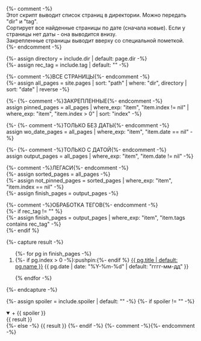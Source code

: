 {%- comment -%}  
Этот скрипт выводит список страниц в директории. Можно передать "dir" и "tag".  
Сортирует все найденные страницы по дате (сначала новые). Если у страницы нет даты - она выводится внизу.  
Закрепленные страницы выводит вверху со специальной пометкой.  
{%- endcomment -%}  

{%- assign directory = include.dir | default: page.dir -%}  
{%- assign rec_tag = include.tag | default: "" -%}  

{%- comment -%}ВСЕ СТРАНИЦЫ{%- endcomment -%}  
{%- 
  assign all_pages = site.pages 
  | sort: "path" 
  | where: "dir",  directory 
  | sort: "date" 
  | reverse 
-%}  

{%- {%- comment -%}ЗАКРЕПЛЕННЫЕ{%- endcomment -%}  
  assign pinned_pages = all_pages 
  | where_exp: "item", "item.index != nil" 
  | where_exp: "item", "item.index > 0" 
  | sort: "index" 
-%}  

{%- {%- comment -%}ТОЛЬКО БЕЗ ДАТЫ{%- endcomment -%}  
  assign wo_date_pages = all_pages 
  | where_exp: "item", "item.date == nil" 
-%}  

{%- {%- comment -%}ТОЛЬКО С ДАТОЙ{%- endcomment -%}  
  assign output_pages = all_pages 
  | where_exp: "item", "item.date != nil" 
-%} 

{%- comment -%}ЛЕГАСИ{%- endcomment -%}  
{%- assign sorted_pages = all_pages -%}  
{%- assign not_pinned_pages = sorted_pages | where_exp: "item", "item.index == nil" -%}  
{%- assign finish_pages = output_pages -%}  


{%- comment -%}ОБРАБОТКА ТЕГОВ{%- endcomment -%}  
{%- if rec_tag != "" %}  
{%- assign finish_pages = output_pages | where_exp: "item", "item.tags contains rec_tag" -%}  
{%- endif %}  

{%- capture result -%}
<!-- Debug. dir: ({{ directory }}). tag: ({{ rec_tag }}), qty: ({{ finish_pages.size }}) -->
<ol reversed id="navigation">
{%- for pg in finish_pages -%}
<li>{%- if pg.index > 0 -%}:pushpin:{%- endif %}
<a href="{{ pg.url | prepend: site.baseurl }}">{{ pg.title | default: pg.name }}</a>
<time class="shaded">{{ pg.date | date: "%Y-%m-%d" | default: "гггг-мм-дд" }}</time></li>

{% endfor -%}
</ol>
{%- endcapture -%}

{%- assign spoiler = include.spoiler | default: "" -%}
{%- if spoiler != "" -%}
<details markdown="1" open><summary markdown="0">+ {{ spoiler }}</summary>
{{ result }}
</details>
{%- else -%}
{{ result }}
{%- endif -%}
{%- comment -%}{%- endcomment -%}
